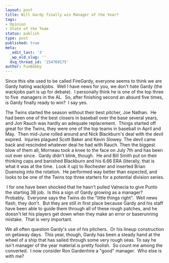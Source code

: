 ```yaml
---
layout: post
title: Will Gardy finally win Manager of the Year?
tags:
- Opinion
- State of the Team
status: publish
type: post
published: true
meta:
  _edit_last: '3'
  _wp_old_slug: ''
  dsq_thread_id: '154760175'
author: FunBobby
---
```

Since this site used to be called FireGardy, everyone seems to think we are Gardy hating wackjobs.  Well I have news for you, we don't hate Gardy (the wackjobs part is up for debate).  I personally think he is one of the top three to five  managers in the AL.  So, after finishing second an absurd five times, is Gardy finally ready to win?  I say yes.

The Twins started the season without their best pitcher, Joe Nathan.  He had been one of the best closers in baseball over the base several years, and Jon Rauch was hardly an adequate replacement.  Things started off great for the Twins, they were one of the top teams in baseball in April and May.  Then mid-June rolled around and Nick Blackburn's deal with the devil expired.  Injuries plagued Scott Baker and Kevin Slowey. The devil came back and rescinded whatever deal he had with Rauch. Then the biggest blow of them all, Morneau took a knee to the face on July 7th and has been out ever since.  Gardy didn't blink, though.  He and Bill Smith put on their thinking caps and banished Blackburn and his 6.66 ERA (literally, that is what it was at the time.  Look it up) to Rochester and inserted Brian Duensing into the rotation.  He performed way better than expected, and looks to be one of the Twins top three starters for a potential division series.

 I for one have been shocked that he hasn't pulled Valnecia to give Punto the starting 3B job.  Is this a sign of Gardy growing as a manager? Probably.  Everyone says the Twins do the "little things right".  Well news flash, they don't.  But they are still in first place because Gardy and his staff have been able to guide them through all of these rough patches, and he doesn't let his players get down when they make an error or baserunning mistake.  That is very important.

We all often question Gardy's use of his pitchers.  Or his lineup construction on getaway days.  This year, though, Gardy has been a steady hand at the wheel of a ship that has sailed through some very rough seas. To say he isn't manager of the year material is pretty foolish.  So count me among the converted.  I now consider Ron Gardenhire a "good" manager.  Who else is with me?
